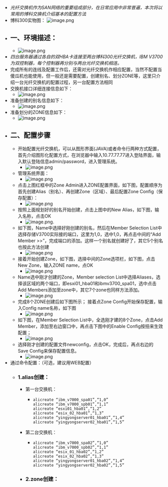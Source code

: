 - *光纤交换机作为SAN网络的重要组成部分，在日常应用中非常普遍，本次将以常用的博科交换机介绍基本的配置方法*
- 博科300实物图：
  ![image.png](../assets/image_1692695472216_0.png)
- ## 一、环境描述：
	- ![image.png](../assets/image_1692695538167_0.png)
- *四台服务器通过各自的双HBA卡连接至两台博科300光纤交换机，IBM V3700为双控制器，每个控制器再分别与两台光纤交换机相连。*
- 完成所有的连线及配置工作后，还需对光纤交换机作相应配置，当然不配置当傻瓜机也能使用，但一般还是需要配置，创建别名、划分ZONE等，这里只介绍一台光纤交换机的配置过程，另一台配置方法相同
- 交换机接口详细连接信息如下：
	- ![image.png](../assets/image_1692695623636_0.png)
- 准备创建的别名信息如下：
	- ![image.png](../assets/image_1692695684251_0.png)
- 准备划分的ZONE信息如下：
	- ![image.png](../assets/image_1692695716593_0.png)
- ## 二、配置步骤
	- 开始配置光纤交换机，可以从图形界面(JAVA)或者命令行两种方式配置，首先介绍图形化配置方式，在浏览器中输入10.77.77.77进入登陆界面，输入默认登陆信息admin/password，进入管理系统。
		- ![image.png](../assets/image_1692695815030_0.png)
	- 管理系统界面：
		- ![image.png](../assets/image_1692695851745_0.png)
	- 点击上图红框中的Zone Admin进入ZONE配置界面，如下图，配置顺序为首先创建Alias（别名）、再创建Zone（区域）、最后配置Zone Config（保存配置）：
		- ![image.png](../assets/image_1692695894210_0.png)
	- 按照上面规划好的别名开始创建，点击上图中的New Alias，如下图，输入名称，点击OK
		- ![image.png](../assets/image_1692695924882_0.png).
	- 如下图，Name中选择好刚创建的别名，然后在Member Selection List中选择存储V3700实际接的端口，这里为1,0，选中1,0，再点击中间的“Add Member >>”，完成端口的添加。这样一个别名就创建好了，其它5个别名也按此方法创建
		- ![image.png](../assets/image_1692695957508_0.png)
	- 接着开始创建Zone，如下图，选择中间的Zone选项栏，如下图，点击New Zone，输入ZONE name，点OK
		- ![image.png](../assets/image_1692695986256_0.png)
	- Name选中刚才创建的Zone，Member selection List中选择Aliases，选择该区域的两个端口，即esxi01_hba01和ibmv3700_spa01，选中点击Add Members添加至zone中，其它7个zone也同样方法添加。
		- ![image.png](../assets/image_1692696018344_0.png)
	- 完成8个ZONE创建后如下图所示；
	  接着点Zone Config开始保存配置，输入Config name名称，如下图
		- ![image.png](../assets/image_1692696044992_0.png)
	- 如下图，在Member Selection List中，全选刚才建的8个Zone，点击Add Member，添加至右边窗口中，再点击下图中的Enable Config按扭来生效配置；
		- ![image.png](../assets/image_1692696074457_0.png)
	- 选择刚才创建的配置文件newconfig，点击OK，完成后，再点右边的Save Config来保存配置信息。
		- ![image.png](../assets/image_1692696097438_0.png)
- 通过命令配置：（可选，建议用WEB配置）
	- ### 1.alias创建：
		- 第一台交换机：
			- ```
			  alicreate “ibm_v7000_spa01”,“1,0”
			  alicreate “ibm_v7000_spb01”,“1,1”
			  alicreate “esxi01_hba01”,“1,2”
			  alicreate “esix_02_hba01”,“1,3”
			  alicreate “yingyongserver01_hba01”,“1,4”
			  alicreate “yingyongserver02_hba01”,“1,5”
			  ```
		- 第二台交换机：
			- ```
			  alicreate “ibm_v7000_spa02”,“1,0”
			  alicreate “ibm_v7000_spb02”,“1,1”
			  alicreate “esix_01_hba02”,“1,2”
			  alicreate “esix_02_hba02”,“1,3”
			  alicreate “yingyongserver01_hba02”,“1,4”
			  alicreate “yingyongserver02_hba02”,“1,5”
			  ```
		- ### 2.zone创建：
